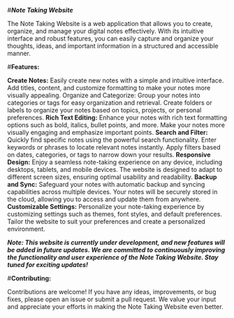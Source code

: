 #_**Note Taking Website**_

The Note Taking Website is a web application that allows you to create, organize, and manage your digital notes effectively. With its intuitive interface and robust features, 
you can easily capture and organize your thoughts, ideas, and important information in a structured and accessible manner.

#**Features:**

**Create Notes:** Easily create new notes with a simple and intuitive interface. Add titles, content, and customize formatting to make your notes more visually appealing.
Organize and Categorize: Group your notes into categories or tags for easy organization and retrieval. Create folders or labels to organize your notes based on topics, projects, 
or personal preferences.
**Rich Text Editing:** Enhance your notes with rich text formatting options such as bold, italics, bullet points, and more. Make your notes more visually engaging and emphasize important
points.
**Search and Filter:** Quickly find specific notes using the powerful search functionality. Enter keywords or phrases to locate relevant notes instantly. Apply filters based on dates,
categories, or tags to narrow down your results.
**Responsive Design:** Enjoy a seamless note-taking experience on any device, including desktops, tablets, and mobile devices. The website is designed to adapt to different screen sizes, 
ensuring optimal usability and readability.
**Backup and Sync:** Safeguard your notes with automatic backup and syncing capabilities across multiple devices. Your notes will be securely stored in the cloud, allowing you to access 
and update them from anywhere.
**Customizable Settings:** Personalize your note-taking experience by customizing settings such as themes, font styles, and default preferences. Tailor the website to suit your preferences
and create a personalized environment.

_**Note: This website is currently under development, and new features will be added in future updates. We are committed to continuously improving the functionality and user experience of
the Note Taking Website. Stay tuned for exciting updates!**_

#**Contributing:**

Contributions are welcome! If you have any ideas, improvements, or bug fixes, please open an issue or submit a pull request. We value your input and appreciate your efforts in making
the Note Taking Website even better.
